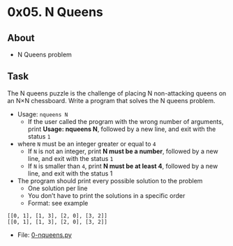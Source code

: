 # 0x05. N Queens

## About
- N Queens problem

## Task
The N queens puzzle is the challenge of placing N non-attacking queens on an N×N chessboard. Write a program that solves the N queens problem.

- Usage: `nqueens N`
    - If the user called the program with the wrong number of arguments, print **Usage: nqueens N**, followed by a new line, and exit with the status `1`
- where `N` must be an integer greater or equal to `4`
    - If `N` is not an integer, print **N must be a number**, followed by a new line, and exit with the status `1`
    - If `N` is smaller than `4`, print **N must be at least 4**, followed by a new line, and exit with the status 1
- The program should print every possible solution to the problem
    - One solution per line
    - You don’t have to print the solutions in a specific order
    - Format: see example
```
[[0, 1], [1, 3], [2, 0], [3, 2]]
[[0, 1], [1, 3], [2, 0], [3, 2]]
```
- File: [0-nqueens.py](0-nqueens.py)
